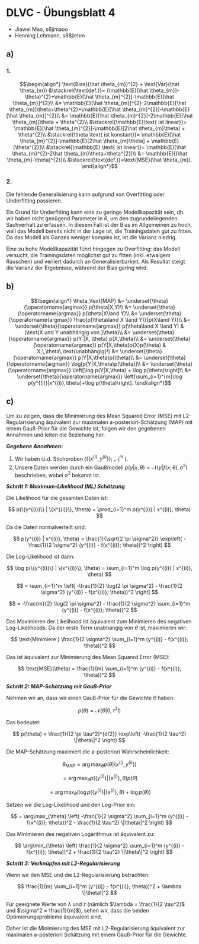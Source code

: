 # DLVC - Übungsblatt 4

- Jiawei Mao, s6jimaoo
- Henning Lehmann, s88jlehm

## a)

### 1.

$$\begin{align*}
\text{Bias}(\hat \theta_{m})^{2} + \text{Var}(\hat \theta_{m}) &\stackrel{\text{def.}}= (\mathbb{E}[\hat \theta_{m}]- \theta)^{2}+\mathbb{E}[\hat \theta_{m}^{2}]-\mathbb{E}[\hat \theta_{m}]^{2}\\
&= \mathbb{E}[\hat \theta_{m}]^{2}-2\mathbb{E}[\hat \theta_{m}]\theta+\theta^{2}+\mathbb{E}[\hat \theta_{m}^{2}]-\mathbb{E}[\hat \theta_{m}]^{2}\\
&= \mathbb{E}[\hat \theta_{m}^{2}]-2\mathbb{E}[\hat \theta_{m}]\theta + \theta^{2}\\
&\stackrel{\mathbb{E}\text{ ist linear}}=  \mathbb{E}[\hat \theta_{m}^{2}]-\mathbb{E}[2\hat \theta_{m}\theta] + \theta^{2}\\
&\stackrel{\theta \text{ ist konstant}}= \mathbb{E}[\hat \theta_{m}^{2}]-\mathbb{E}[2\hat \theta_{m}\theta] + \mathbb{E}[\theta^{2}]\\
&\stackrel{\mathbb{E} \text{ ist linear}}= \mathbb{E}[\hat \theta_{m}^{2}-2\hat \theta_{m}\theta+\theta^{2}]\\
&= \mathbb{E}[(\hat \theta_{m}-\theta)^{2}]\\
&\stackrel{\text{def.}}=\text{MSE}(\hat \theta_{m}).
\end{align*}$$
### 2.

Die fehlende Generalisierung kann aufgrund von Overfitting oder Underfitting passieren.

Ein Grund für Underfitting kann eine zu geringe Modellkapazität sein, dh. wir haben nicht genügend Parameter in $\theta$, um den zugrundeliegenden Sachverhalt zu erfassen. In diesem Fall ist der Bias im Allgemeinen zu hoch, weil das Modell bereits nicht in der Lage ist, die Trainingsdaten gut zu fitten. 
Da das Modell als Ganzes weniger komplex ist, ist die Varianz niedrig.

Eine zu hohe Modellkapazität führt hingegen zu Overfitting: das Modell versucht, die Trainingsdaten möglichst gut zu fitten (inkl. etwaigem Rauschen) und verliert dadurch an Generalisierbarkeit. Als Resultat steigt die Varianz der Ergebnisse, während der Bias gering wird.

<div style="page-break-after: always;"></div>

## b)

$$\begin{align*}
\theta_\text{MAP} &= \underset{\theta}{\operatorname{argmax}} p(\theta|X,Y)\\
&= \underset{\theta}{\operatorname{argmax}} p(\theta|X\land Y)\\
&= \underset{\theta}{\operatorname{argmax}} \frac{p(\theta\land X \land Y)}{p(X\land Y)}\\
&= \underset{\theta}{\operatorname{argmax}} p(\theta\land X \land Y) & (\text{X und Y unabhängig von }\theta)\\
&= \underset{\theta}{\operatorname{argmax}} p(Y |X, \theta) p(X,\theta)\\
&= \underset{\theta}{\operatorname{argmax}} p(Y|X,\theta)p(X)p(\theta) & X,\,\theta\,\text{unabhängig}\\
&= \underset{\theta}{\operatorname{argmax}} p(Y|X,\theta)p(\theta)\\
&= \underset{\theta}{\operatorname{argmax}} \log[p(Y|X,\theta)p(\theta)]\\
&= \underset{\theta}{\operatorname{argmax}} \left[\log p(Y|X,\theta) + \log p(\theta)\right]\\
&= \underset{\theta}{\operatorname{argmax}} \left[\sum_{i=1}^{m}\log p(y^{(i)}|x^{(i)},\theta)+\log p(\theta)\right].
\end{align*}$$

## c)

Um zu zeigen, dass die Minimierung des Mean Squared Error (MSE) mit L2-Regularisierung äquivalent zur maximalen a-posteriori-Schätzung (MAP) mit einem Gauß-Prior für die Gewichte ist, folgen wir den gegebenen Annahmen und leiten die Beziehung her.

***Gegebene Annahmen:***

1. Wir haben i.i.d. Stichproben ($\{(x^{(i)}, y^{(i)})\}_{i=1}^m$ ).
2. Unsere Daten werden durch ein Gaußmodell $p(y | x, \theta) = \mathcal{N}(y | f(x; \theta), \sigma^2)$ beschrieben, wobei $\sigma^2$ bekannt ist.

***Schritt 1: Maximum-Likelihood (ML) Schätzung***

Die Likelihood für die gesamten Daten ist:

$$
p(\{y^{(i)}\} | \{x^{(i)}\}, \theta) = \prod_{i=1}^m p(y^{(i)} | x^{(i)}, \theta)
$$

Da die Daten normalverteilt sind:

$$
p(y^{(i)} | x^{(i)}, \theta) = \frac{1}{\sqrt{2 \pi \sigma^2}} \exp\left( -\frac{1}{2 \sigma^2} (y^{(i)} - f(x^{(i)}; \theta))^2 \right)
$$

Die Log-Likelihood ist dann:

$$
\log p(\{y^{(i)}\} | \{x^{(i)}\}, \theta) = \sum_{i=1}^m \log p(y^{(i)} | x^{(i)}, \theta)
$$

$$
= \sum_{i=1}^m \left[ -\frac{1}{2} \log(2 \pi \sigma^2) - \frac{1}{2 \sigma^2} (y^{(i)} - f(x^{(i)}; \theta))^2 \right]
$$

$$
= -\frac{m}{2} \log(2 \pi \sigma^2) - \frac{1}{2 \sigma^2} \sum_{i=1}^m (y^{(i)} - f(x^{(i)}; \theta))^2
$$

Das Maximieren der Likelihood ist äquivalent zum Minimieren des negativen Log-Likelihoods. Da der erste Term unabhängig von $\theta$ ist, maximieren wir:

$$
\text{Minimiere } \frac{1}{2 \sigma^2} \sum_{i=1}^m (y^{(i)} - f(x^{(i)}; \theta))^2
$$

Das ist äquivalent zur Minimierung des Mean Squared Error (MSE):

$$
\text{MSE}(\theta) = \frac{1}{m} \sum_{i=1}^m (y^{(i)} - f(x^{(i)}; \theta))^2
$$

***Schritt 2: MAP-Schätzung mit Gauß-Prior***

Nehmen wir an, dass wir einen Gauß-Prior für die Gewichte $\theta$ haben:

$$
p(\theta) = \mathcal{N}(\theta | 0, \tau^2 I)
$$

Das bedeutet:

$$
p(\theta) = \frac{1}{(2 \pi \tau^2)^{d/2}} \exp\left( -\frac{1}{2 \tau^2} \|\theta\|^2 \right)
$$

Die MAP-Schätzung maximiert die a-posteriori Wahrscheinlichkeit:

$$
\theta_{\text{MAP}} = \arg\max_{\theta} p(\theta | \{x^{(i)}, y^{(i)}\})
$$

$$
= \arg\max_{\theta} p(\{y^{(i)}\} | \{x^{(i)}\}, \theta) p(\theta)
$$

$$
= \arg\max_{\theta} \left( \log p(\{y^{(i)}\} | \{x^{(i)}\}, \theta) + \log p(\theta) \right)
$$

Setzen wir die Log-Likelihood und den Log-Prior ein:

$$
= \arg\max_{\theta} \left( -\frac{1}{2 \sigma^2} \sum_{i=1}^m (y^{(i)} - f(x^{(i)}; \theta))^2 - \frac{1}{2 \tau^2} \|\theta\|^2 \right)
$$

Das Minimieren des negativen Logarithmus ist äquivalent zu:

$$
\arg\min_{\theta} \left( \frac{1}{2 \sigma^2} \sum_{i=1}^m (y^{(i)} - f(x^{(i)}; \theta))^2 + \frac{1}{2 \tau^2} \|\theta\|^2 \right)
$$

***Schritt 3: Verknüpfen mit L2-Regularisierung***

Wenn wir den MSE und die L2-Regularisierung betrachten:

$$
\frac{1}{m} \sum_{i=1}^m (y^{(i)} - f(x^{(i)}; \theta))^2 + \lambda \|\theta\|^2
$$

Für geeignete Werte von $\lambda$ und $\tau$ (nämlich $\lambda = \frac{1}{2 \tau^2}$ und $\sigma^2 = \frac{1}{m}$), sehen wir, dass die beiden Optimierungsprobleme äquivalent sind.

Daher ist die Minimierung des MSE mit L2-Regularisierung äquivalent zur maximalen a-posteriori Schätzung mit einem Gauß-Prior für die Gewichte.
